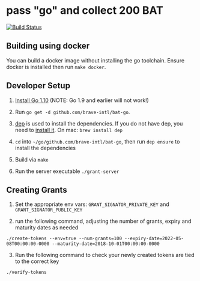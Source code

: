 # pass "go" and collect 200 BAT

[![Build
Status](https://travis-ci.org/brave-intl/bat-go.svg?branch=master)](https://travis-ci.org/brave-intl/bat-go)

## Building using docker

You can build a docker image without installing the go toolchain. Ensure docker
is installed then run `make docker`.

## Developer Setup

1. [Install Go 1.10](https://golang.org/doc/install) (NOTE: Go 1.9 and earlier will not work!)

2. Run `go get -d github.com/brave-intl/bat-go`.

3. [dep](https://github.com/golang/dep) is used to install the dependencies.  If you do not have dep, you need to [install it](https://github.com/golang/dep#setup). On mac:
`brew install dep`

4. `cd` into `~/go/github.com/brave-intl/bat-go`, then run `dep ensure` to install the dependencies

5. Build via `make`

6. Run the server executable `./grant-server`

## Creating Grants

1. Set the appropriate env vars: `GRANT_SIGNATOR_PRIVATE_KEY` and `GRANT_SIGNATOR_PUBLIC_KEY`

2. run the following command, adjusting the number of grants, expiry and maturity dates as needed
```
./create-tokens --env=true --num-grants=100 --expiry-date=2022-05-08T00:00:00-0000 --maturity-date=2018-10-01T00:00:00-0000
```

3. Run the following command to check your newly created tokens are tied to the correct key
```
./verify-tokens
```


